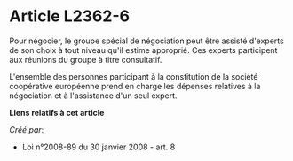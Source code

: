 # Article L2362-6

Pour négocier, le groupe spécial de négociation peut être assisté d'experts de son choix à tout niveau qu'il estime
approprié. Ces experts participent aux réunions du groupe à titre consultatif. 

L'ensemble des personnes participant à la constitution de la société coopérative européenne prend en charge les dépenses
relatives à la négociation et à l'assistance d'un seul expert.

**Liens relatifs à cet article**

_Créé par_:

  - Loi n°2008-89 du 30 janvier 2008 - art. 8

